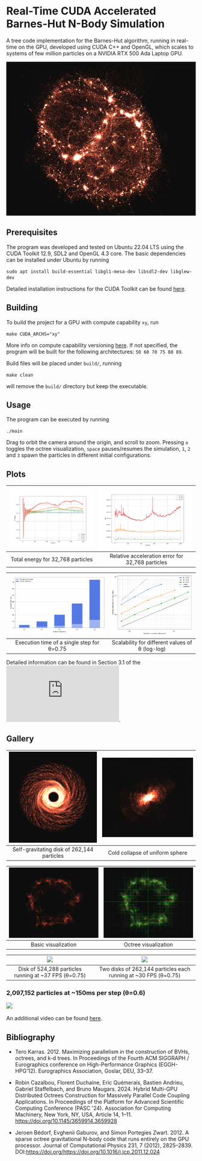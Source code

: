 # Real-Time CUDA Accelerated Barnes-Hut N-Body Simulation

A tree code implementation for the Barnes-Hut algorithm, running in real-time on the GPU, developed using CUDA C++ and OpenGL, which scales to systems of few million particles on a NVIDIA RTX 500 Ada Laptop GPU.

![](screenshots/1mln-clusters.png)

## Prerequisites

The program was developed and tested on Ubuntu 22.04 LTS using the CUDA Toolkit 12.9, SDL2 and OpenGL 4.3 core.
The basic dependencies can be installed under Ubuntu by running
```
sudo apt install build-essential libgl1-mesa-dev libsdl2-dev libglew-dev
```

Detailed installation instructions for the CUDA Toolkit can be found [here](https://developer.nvidia.com/cuda-downloads).

## Building

To build the project for a GPU with compute capability `xy`, run
```
make CUDA_ARCHS="xy"
```
More info on compute capability versioning [here](https://docs.nvidia.com/cuda/cuda-compiler-driver-nvcc/#gpu-feature-list). If not specified, the program will be built for the following architectures: `50 60 70 75 80 89`.

Build files will be placed under `build/`, running
```
make clean
```
will remove the `build/` directory but keep the executable.

## Usage

The program can be executed by running
```
./main
```

Drag to orbit the camera around the origin, and scroll to zoom. Pressing `o` toggles the octree visualization, `space` pauses/resumes the simulation, `1`, `2` and `3` spawn the particles in different initial configurations.

## Plots

| ![](plots/disk-energy-32k-eps0.01-dt0.001.png) |  ![](plots/disk-acc-32k-eps0.01-dt0.001.png) |
|:--------:|:-------:|
| Total energy for 32,768 particles | Relative acceleration error for 32,768 particles |

| ![](plots/exec-build-traversal-stacked.png) |  ![](plots/exec-scaling.png) |
|:--------:|:-------:|
| Execution time of a single step for θ=0.75 | Scalability for different values of θ (log-log) |

Detailed information can be found in Section 3.1 of the ![report](https://github.com/AMSC-24-25/06-nbody-06-nbody/blob/main/AMSC_Project_Report___Group_6.pdf).

## Gallery

| ![](screenshots/disk.png) |  ![](screenshots/shell-galaxy.png) |
|:--------:|:-------:|
| Self-gravitating disk of 262,144 particles | Cold collapse of uniform sphere |

| ![](screenshots/spinning.png) |  ![](screenshots/spinning-octree.png) |
|:--------:|:-------:|
| Basic visualization | Octree visualization |

| ![](screenshots/disk.gif) |  ![](screenshots/2disks.gif) |
|:--------:|:-------:|
| Disk of 524,288 particles running at ~37 FPS (θ=0.75) | Two disks of 262,144 particles each running at ~30 FPS (θ=0.75) |

### 2,097,152 particles at ~150ms per step (θ=0.6)

![](screenshots/2mln-explosion.gif)

An additional video can be found [here](https://drive.google.com/file/d/1YTa5hYdYPj_kloaZWec7PzCBgfg7Z7SG/view?usp=sharing).

## Bibliography

- Tero Karras. 2012. Maximizing parallelism in the construction of BVHs, octrees, and k-d trees. In Proceedings of the Fourth ACM SIGGRAPH / Eurographics conference on High-Performance Graphics (EGGH-HPG'12). Eurographics Association, Goslar, DEU, 33–37.

- Robin Cazalbou, Florent Duchaine, Eric Quémerais, Bastien Andrieu, Gabriel Staffelbach, and Bruno Maugars. 2024. Hybrid Multi-GPU Distributed Octrees Construction for Massively Parallel Code Coupling Applications. In Proceedings of the Platform for Advanced Scientific Computing Conference (PASC '24). Association for Computing Machinery, New York, NY, USA, Article 14, 1–11. https://doi.org/10.1145/3659914.3659928

- Jeroen Bédorf, Evghenii Gaburov, and Simon Portegies Zwart. 2012. A sparse octree gravitational N-body code that runs entirely on the GPU processor. Journal of Computational Physics 231, 7 (2012), 2825–2839. DOI:https://doi.org/https://doi.org/10.1016/j.jcp.2011.12.024



